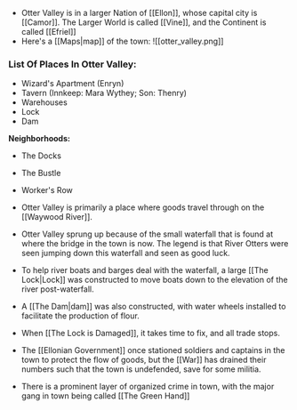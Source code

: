 - Otter Valley is in a larger Nation of [[Ellon]], whose capital city is [[Camor]]. The Larger World is called [[Vine]], and the Continent is called [[Efriel]]
- Here's a [[Maps|map]] of the town: ![[otter_valley.png]]

### List Of Places In Otter Valley:
- Wizard's Apartment (Enryn)
- Tavern (Innkeep: Mara Wythey; Son: Thenry)
- Warehouses
- Lock
- Dam

**Neighborhoods:**
- The Docks
- The Bustle
- Worker's Row

- Otter Valley is primarily a place where goods travel through on the [[Waywood River]]. 
- Otter Valley sprung up because of the small waterfall that is found at where the bridge in the town is now. The legend is that River Otters were seen jumping down this waterfall and seen as good luck.
- To help river boats and barges deal with the waterfall, a large [[The Lock|Lock]] was constructed to move boats down to the elevation of the river post-waterfall.
- A [[The Dam|dam]] was also constructed, with water wheels installed to facilitate the production of flour.
- When [[The Lock is Damaged]], it takes time to fix, and all trade stops.
- The [[Ellonian Government]] once stationed soldiers and captains in the town to protect the flow of goods, but the [[War]] has drained their numbers such that the town is undefended, save for some militia.
- There is a prominent layer of organized crime in town, with the major gang in town being called [[The Green Hand]]
